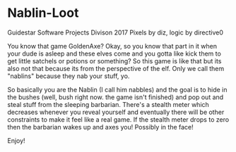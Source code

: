 # Nablin-Loot
Guidestar Software Projects Divison 2017
Pixels by diz, logic by directive0

You know that game GoldenAxe? Okay, so you know that part in it when your dude is asleep and these elves come and you gotta like kick them to get little satchels or potions or something? So this game is like that but its also not that because its from the perspective of the elf. Only we call them "nablins" because they nab your stuff, yo.

So basically you are the Nablin (I call him nabbles) and the goal is to hide in the bushes (well, bush right now. the game isn't finished) and pop out and steal stuff from the sleeping barbarian. There's a stealth meter which decreases whenever you reveal yourself and eventually there will be other constraints to make it feel like a real game. If the stealth meter drops to zero then the barbarian wakes up and axes you! Possibly in the face! 

Enjoy!

